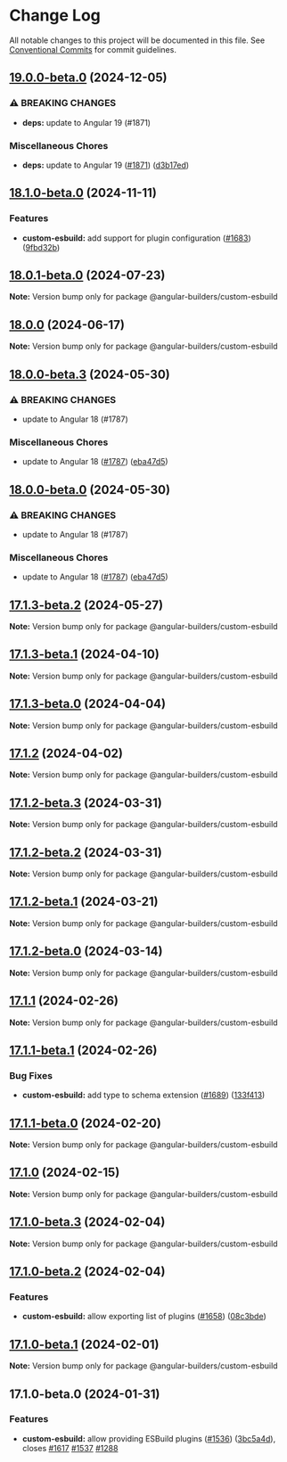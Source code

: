 # Change Log

All notable changes to this project will be documented in this file.
See [Conventional Commits](https://conventionalcommits.org) for commit guidelines.

## [19.0.0-beta.0](https://github.com/just-jeb/angular-builders/compare/@angular-builders/custom-esbuild@18.1.0-beta.0...@angular-builders/custom-esbuild@19.0.0-beta.0) (2024-12-05)

### ⚠ BREAKING CHANGES

* **deps:** update to Angular 19 (#1871)

### Miscellaneous Chores

* **deps:** update to Angular 19 ([#1871](https://github.com/just-jeb/angular-builders/issues/1871)) ([d3b17ed](https://github.com/just-jeb/angular-builders/commit/d3b17ed1e520c299f0327b9b5c38a55494b0a19a))

## [18.1.0-beta.0](https://github.com/just-jeb/angular-builders/compare/@angular-builders/custom-esbuild@18.0.1-beta.0...@angular-builders/custom-esbuild@18.1.0-beta.0) (2024-11-11)

### Features

* **custom-esbuild:** add support for plugin configuration ([#1683](https://github.com/just-jeb/angular-builders/issues/1683)) ([9fbd32b](https://github.com/just-jeb/angular-builders/commit/9fbd32b0cc279bd9b6eaac1625d25b0c5c78406b))

## [18.0.1-beta.0](https://github.com/just-jeb/angular-builders/compare/@angular-builders/custom-esbuild@18.0.0...@angular-builders/custom-esbuild@18.0.1-beta.0) (2024-07-23)

**Note:** Version bump only for package @angular-builders/custom-esbuild

## [18.0.0](https://github.com/just-jeb/angular-builders/compare/@angular-builders/custom-esbuild@18.0.0-beta.3...@angular-builders/custom-esbuild@18.0.0) (2024-06-17)

**Note:** Version bump only for package @angular-builders/custom-esbuild

## [18.0.0-beta.3](https://github.com/just-jeb/angular-builders/compare/@angular-builders/custom-esbuild@17.1.3-beta.2...@angular-builders/custom-esbuild@18.0.0-beta.3) (2024-05-30)

### ⚠ BREAKING CHANGES

- update to Angular 18 (#1787)

### Miscellaneous Chores

- update to Angular 18 ([#1787](https://github.com/just-jeb/angular-builders/issues/1787)) ([eba47d5](https://github.com/just-jeb/angular-builders/commit/eba47d5749cdee361646895cc3d53e96868aa9d1))

## [18.0.0-beta.0](https://github.com/just-jeb/angular-builders/compare/@angular-builders/custom-esbuild@17.1.3-beta.2...@angular-builders/custom-esbuild@18.0.0-beta.0) (2024-05-30)

### ⚠ BREAKING CHANGES

- update to Angular 18 (#1787)

### Miscellaneous Chores

- update to Angular 18 ([#1787](https://github.com/just-jeb/angular-builders/issues/1787)) ([eba47d5](https://github.com/just-jeb/angular-builders/commit/eba47d5749cdee361646895cc3d53e96868aa9d1))

## [17.1.3-beta.2](https://github.com/just-jeb/angular-builders/compare/@angular-builders/custom-esbuild@17.1.3-beta.1...@angular-builders/custom-esbuild@17.1.3-beta.2) (2024-05-27)

**Note:** Version bump only for package @angular-builders/custom-esbuild

## [17.1.3-beta.1](https://github.com/just-jeb/angular-builders/compare/@angular-builders/custom-esbuild@17.1.3-beta.0...@angular-builders/custom-esbuild@17.1.3-beta.1) (2024-04-10)

**Note:** Version bump only for package @angular-builders/custom-esbuild

## [17.1.3-beta.0](https://github.com/just-jeb/angular-builders/compare/@angular-builders/custom-esbuild@17.1.2...@angular-builders/custom-esbuild@17.1.3-beta.0) (2024-04-04)

**Note:** Version bump only for package @angular-builders/custom-esbuild

## [17.1.2](https://github.com/just-jeb/angular-builders/compare/@angular-builders/custom-esbuild@17.1.2-beta.3...@angular-builders/custom-esbuild@17.1.2) (2024-04-02)

**Note:** Version bump only for package @angular-builders/custom-esbuild

## [17.1.2-beta.3](https://github.com/just-jeb/angular-builders/compare/@angular-builders/custom-esbuild@17.1.2-beta.2...@angular-builders/custom-esbuild@17.1.2-beta.3) (2024-03-31)

**Note:** Version bump only for package @angular-builders/custom-esbuild

## [17.1.2-beta.2](https://github.com/just-jeb/angular-builders/compare/@angular-builders/custom-esbuild@17.1.2-beta.1...@angular-builders/custom-esbuild@17.1.2-beta.2) (2024-03-31)

**Note:** Version bump only for package @angular-builders/custom-esbuild

## [17.1.2-beta.1](https://github.com/just-jeb/angular-builders/compare/@angular-builders/custom-esbuild@17.1.2-beta.0...@angular-builders/custom-esbuild@17.1.2-beta.1) (2024-03-21)

**Note:** Version bump only for package @angular-builders/custom-esbuild

## [17.1.2-beta.0](https://github.com/just-jeb/angular-builders/compare/@angular-builders/custom-esbuild@17.1.1...@angular-builders/custom-esbuild@17.1.2-beta.0) (2024-03-14)

**Note:** Version bump only for package @angular-builders/custom-esbuild

## [17.1.1](https://github.com/just-jeb/angular-builders/compare/@angular-builders/custom-esbuild@17.1.1-beta.1...@angular-builders/custom-esbuild@17.1.1) (2024-02-26)

**Note:** Version bump only for package @angular-builders/custom-esbuild

## [17.1.1-beta.1](https://github.com/just-jeb/angular-builders/compare/@angular-builders/custom-esbuild@17.1.1-beta.0...@angular-builders/custom-esbuild@17.1.1-beta.1) (2024-02-26)

### Bug Fixes

- **custom-esbuild:** add type to schema extension ([#1689](https://github.com/just-jeb/angular-builders/issues/1689)) ([133f413](https://github.com/just-jeb/angular-builders/commit/133f41340936fd6055b289e9b5851d1b8d745708))

## [17.1.1-beta.0](https://github.com/just-jeb/angular-builders/compare/@angular-builders/custom-esbuild@17.1.0...@angular-builders/custom-esbuild@17.1.1-beta.0) (2024-02-20)

**Note:** Version bump only for package @angular-builders/custom-esbuild

## [17.1.0](https://github.com/just-jeb/angular-builders/compare/@angular-builders/custom-esbuild@17.1.0-beta.3...@angular-builders/custom-esbuild@17.1.0) (2024-02-15)

**Note:** Version bump only for package @angular-builders/custom-esbuild

## [17.1.0-beta.3](https://github.com/just-jeb/angular-builders/compare/@angular-builders/custom-esbuild@17.1.0-beta.2...@angular-builders/custom-esbuild@17.1.0-beta.3) (2024-02-04)

**Note:** Version bump only for package @angular-builders/custom-esbuild

## [17.1.0-beta.2](https://github.com/just-jeb/angular-builders/compare/@angular-builders/custom-esbuild@17.1.0-beta.1...@angular-builders/custom-esbuild@17.1.0-beta.2) (2024-02-04)

### Features

- **custom-esbuild:** allow exporting list of plugins ([#1658](https://github.com/just-jeb/angular-builders/issues/1658)) ([08c3bde](https://github.com/just-jeb/angular-builders/commit/08c3bde178ae2a9353fb044b0c34292e11323deb))

## [17.1.0-beta.1](https://github.com/just-jeb/angular-builders/compare/@angular-builders/custom-esbuild@17.1.0-beta.0...@angular-builders/custom-esbuild@17.1.0-beta.1) (2024-02-01)

**Note:** Version bump only for package @angular-builders/custom-esbuild

## 17.1.0-beta.0 (2024-01-31)

### Features

- **custom-esbuild:** allow providing ESBuild plugins ([#1536](https://github.com/just-jeb/angular-builders/issues/1536)) ([3bc5a4d](https://github.com/just-jeb/angular-builders/commit/3bc5a4d564ecbf67abab745389d3658cb69ff7b9)), closes [#1617](https://github.com/just-jeb/angular-builders/issues/1617) [#1537](https://github.com/just-jeb/angular-builders/issues/1537) [#1288](https://github.com/just-jeb/angular-builders/issues/1288)
